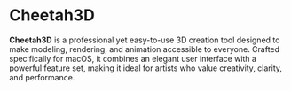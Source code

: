 # Cheetah3D
**Cheetah3D** is a professional yet easy-to-use 3D creation tool designed to make modeling, rendering, and animation accessible to everyone. Crafted specifically for macOS, it combines an elegant user interface with a powerful feature set, making it ideal for artists who value creativity, clarity, and performance.
